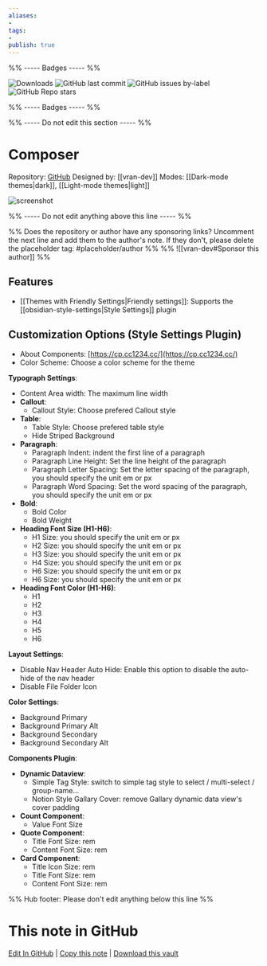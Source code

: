 ```yaml
---
aliases:
- 
tags: 
- 
publish: true
---
```


%% ----- Badges ----- %%

![Downloads](https://img.shields.io/badge/downloads-2832-573E7A?style=for-the-badge&logo=)
![GitHub last commit](https://img.shields.io/github/last-commit/vran-dev/obsidian-composer?color=573E7A&label=last%20update&logo=github&style=for-the-badge)
![GitHub issues by-label](https://img.shields.io/github/issues/vran-dev/obsidian-composer/help%20wanted?color=573E7A&logo=github&style=for-the-badge) 
![GitHub Repo stars](https://img.shields.io/github/stars/vran-dev/obsidian-composer?color=573E7A&logo=github&style=for-the-badge)

%% ----- Badges ----- %%

%% ----- Do not edit this section ----- %%

# Composer

Repository: [GitHub](https://github.com/vran-dev/obsidian-composer)
Designed by: [[vran-dev]]
Modes: [[Dark-mode themes|dark]], [[Light-mode themes|light]]



![screenshot](https://github.com/vran-dev/obsidian-composer/raw/HEAD/screenshot.png)

%% ----- Do not edit anything above this line ----- %% 

%% Does the repository or author have any sponsoring links? Uncomment the next line and add them to the author's note. If they don't, please delete the placeholder tag: #placeholder/author %%
%% ![[vran-dev#Sponsor this author]] %%


## Features

- [[Themes with Friendly Settings|Friendly settings]]: Supports the [[obsidian-style-settings|Style Settings]] plugin

## Customization Options (Style Settings Plugin) 
- About Components: [https://cp.cc1234.cc/](https://cp.cc1234.cc/)
- Color Scheme: Choose a color scheme for the theme

**Typograph Settings**: 
- Content Area width: The maximum line width
- **Callout**: 
    - Callout Style: Choose prefered Callout style
- **Table**: 
    - Table Style: Choose prefered table style
    - Hide Striped Background
- **Paragraph**: 
    - Paragraph Indent: indent the first line of a paragraph
    - Paragraph Line Height: Set the line height of the paragraph
    - Paragraph Letter Spacing: Set the letter spacing of the paragraph, you should specify the unit em or px
    - Paragraph Word Spacing: Set the word spacing of the paragraph, you should specify the unit em or px
- **Bold**: 
    - Bold Color
    - Bold Weight
- **Heading Font Size (H1-H6)**: 
    - H1 Size: you should specify the unit em or px
    - H2 Size: you should specify the unit em or px
    - H3 Size: you should specify the unit em or px
    - H4 Size: you should specify the unit em or px
    - H6 Size: you should specify the unit em or px
    - H6 Size: you should specify the unit em or px
- **Heading Font Color (H1-H6)**: 
    - H1
    - H2
    - H3
    - H4
    - H5
    - H6

**Layout Settings**: 
- Disable Nav Header Auto Hide: Enable this option to disable the auto-hide of the nav header
- Disable File Folder Icon

**Color Settings**: 
- Background Primary
- Background Primary Alt
- Background Secondary
- Background Secondary Alt

**Components Plugin**: 
- **Dynamic Dataview**: 
    - Simple Tag Style: switch to simple tag style to select / multi-select / group-name...
    - Notion Style Gallary Cover: remove Gallary dynamic data view's cover padding
- **Count Component**: 
    - Value Font Size
- **Quote Component**: 
    - Title Font Size: rem
    - Content Font Size: rem
- **Card Component**: 
    - Title Icon Size: rem
    - Title Font Size: rem
    - Content Font Size: rem


%% Hub footer: Please don't edit anything below this line %%

# This note in GitHub

<span class="git-footer">[Edit In GitHub](https://github.dev/obsidian-community/obsidian-hub/blob/main/02%20-%20Community%20Expansions/02.05%20All%20Community%20Expansions/Themes/Composer.md "git-hub-edit-note") | [Copy this note](https://raw.githubusercontent.com/obsidian-community/obsidian-hub/main/02%20-%20Community%20Expansions/02.05%20All%20Community%20Expansions/Themes/Composer.md "git-hub-copy-note") | [Download this vault](https://github.com/obsidian-community/obsidian-hub/archive/refs/heads/main.zip "git-hub-download-vault") </span>
